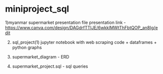 # miniproject_sql


1)myanmar supermarket presentation file 
presentation link - https://www.canva.com/design/DAGdrfTTIJE/6wkklMWtThFbtQOP_an8Ig/edit

2) sql_project(1)
jupyter notebook with web scraping code + dataframes + python graphs

3) supermarket_diagram - ERD
4) supermarket_project.sql - sql queries
